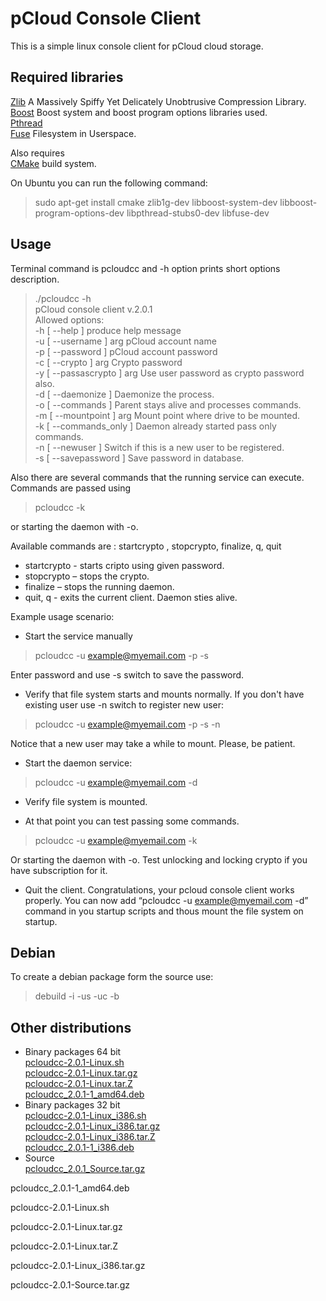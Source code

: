 # pCloud Console Client

This is a simple linux console client for pCloud cloud storage. 

## Required libraries 
[Zlib](http://zlib.net/)  A Massively Spiffy Yet Delicately Unobtrusive Compression Library.  
[Boost](http://www.boost.org/) Boost system and boost program options libraries used.  
[Pthread](http://www.gnu.org/)   
[Fuse](https://github.com/libfuse/libfuse) Filesystem in Userspace.  
  
Also requires   
[CMake](https://cmake.org/) build system.  

On Ubuntu you can run the following command:  
> sudo apt-get install cmake zlib1g-dev libboost-system-dev libboost-program-options-dev libpthread-stubs0-dev libfuse-dev  

## Usage
Terminal command is pcloudcc and -h option prints short options description.
> ./pcloudcc -h  
>  pCloud console client v.2.0.1  
>Allowed options:  
>  -h [ --help ]             produce help message  
>  -u [ --username ] arg     pCloud account name  
>  -p [ --password ]         pCloud account password  
>  -c [ --crypto ] arg       Crypto password  
>  -y [ --passascrypto ] arg Use user password as crypto password also.  
>  -d [ --daemonize ]        Daemonize the process.  
>  -o [ --commands  ]        Parent stays alive and processes commands.   
>  -m [ --mountpoint ] arg   Mount point where drive to be mounted.  
>  -k [ --commands_only ]    Daemon already started pass only commands.  
>  -n [ --newuser ]          Switch if this is a new user to be registered.  
>  -s [ --savepassword ]     Save password in database.  


Also there are several commands that the running service can execute. Commands are passed using 
> pcloudcc -k 

or  starting the daemon with -o. 

Available commands are : startcrypto <crypto pass>, stopcrypto, finalize, q, quit  
- startcrypto <crypto pass> - starts cripto using given password.
-  stopcrypto – stops the crypto.
-   finalize – stops the running daemon.
- quit, q  - exits the current client. Daemon sties  alive.


Example usage scenario:  
- Start the service manually

> pcloudcc -u example@myemail.com -p -s   

Enter password and  use -s switch to save the password. 

- Verify that file system starts and mounts normally. If you don't have existing user use -n switch to register new user:  

> pcloudcc -u example@myemail.com -p -s -n

Notice that a new user may take a while to mount. Please, be patient.   

- Start the daemon service:

> pcloudcc -u example@myemail.com -d  

- Verify file system is mounted.  

- At that point you can test passing some commands.

> pcloudcc -u example@myemail.com -k  

Or starting the daemon with -o. Test unlocking and locking crypto if you have subscription for it.   

- Quit the client. Congratulations, your pcloud console client works properly.  You can now add “pcloudcc -u example@myemail.com -d” command in you startup scripts  and thous mount the file system on startup.  


## Debian
To create a debian package form the source use:  
> debuild -i -us -uc -b  

## Other distributions
- Binary packages 64 bit   
  [pcloudcc-2.0.1-Linux.sh](https://my.pcloud.com/publink/show?code=XZSJfQZ8WLwavzS3mBd3hL2XRF4EH0KNKTX)   
  [pcloudcc-2.0.1-Linux.tar.gz](https://my.pcloud.com/publink/show?code=XZhJfQZFEVhUfCloBbnxcHq3MBishd2reIy)  
  [pcloudcc-2.0.1-Linux.tar.Z](https://my.pcloud.com/publink/show?code=XZmJfQZHwRI0Fje0vX3LVndD9EPSXhkwoNk)  
  [pcloudcc_2.0.1-1_amd64.deb](https://my.pcloud.com/publink/show?code=XZyJfQZtehgkk6mzTuG9zYK5D6skfbo2eS7)  
- Binary packages 32 bit   
  [pcloudcc-2.0.1-Linux_i386.sh](https://my.pcloud.com/publink/show?code=XZzJfQZj1uph6VKtgVWWNFUfuUAN8NeIpE7)   
  [pcloudcc-2.0.1-Linux_i386.tar.gz](https://my.pcloud.com/publink/show?code=XZpJfQZa1T9rIiIvRyppo78dDcmkSfbSJry)  
  [pcloudcc-2.0.1-Linux_i386.tar.Z](https://my.pcloud.com/publink/show?code=XZJJfQZEoEjfYVTiDhBxahTgOB6BYSGmKlX)  
  [pcloudcc_2.0.1-1_i386.deb](https://my.pcloud.com/publink/show?code=XZv5fQZLq6o3mXJjvLkLEjWvFUkLQijEsJy)  
- Source  
  [pcloudcc_2.0.1_Source.tar.gz](https://my.pcloud.com/publink/show?code=XZkJfQZRtCdmBOOkR4fKrbvxqKxujzmM6w7)  


pcloudcc_2.0.1-1_amd64.deb





pcloudcc-2.0.1-Linux.sh


pcloudcc-2.0.1-Linux.tar.gz


pcloudcc-2.0.1-Linux.tar.Z





pcloudcc-2.0.1-Linux_i386.tar.gz





pcloudcc-2.0.1-Source.tar.gz


